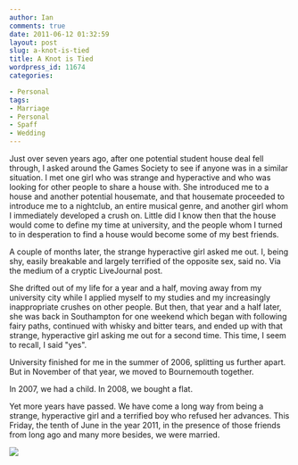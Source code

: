 ```yaml
---
author: Ian
comments: true
date: 2011-06-12 01:32:59
layout: post
slug: a-knot-is-tied
title: A Knot is Tied
wordpress_id: 11674
categories:

- Personal
tags:
- Marriage
- Personal
- Spaff
- Wedding
---
```


Just over seven years ago, after one potential student house deal fell through, I asked around the Games Society to see if anyone was in a similar situation.  I met one girl who was strange and hyperactive and who was looking for other people to share a house with.  She introduced me to a house and another potential housemate, and that housemate proceeded to introduce me to a nightclub, an entire musical genre, and another girl whom I immediately developed a crush on.  Little did I know then that the house would come to define my time at university, and the people whom I turned to in desperation to find a house would become some of my best friends.

A couple of months later, the strange hyperactive girl asked me out.  I, being shy, easily breakable and largely terrified of the opposite sex, said no.  Via the medium of a cryptic LiveJournal post.

She drifted out of my life for a year and a half, moving away from my university city while I applied myself to my studies and my increasingly inappropriate crushes on other people.  But then, that year and a half later, she was back in Southampton for one weekend which began with following fairy paths, continued with whisky and bitter tears, and ended up with that strange, hyperactive girl asking me out for a second time.  This time, I seem to recall, I said "yes".

University finished for me in the summer of 2006, splitting us further apart.  But in November of that year, we moved to Bournemouth together.

In 2007, we had a child.  In 2008, we bought a flat.

Yet more years have passed.  We have come a long way from being a strange, hyperactive girl and a terrified boy who refused her advances.  This Friday, the tenth of June in the year 2011, in the presence of those friends from long ago and many more besides, we were married.

[![](https://files.ianrenton.com/sites/blog/2011/06/IMG_3559.png)](https://files.ianrenton.com/sites/blog/2011/06/IMG_3559.png)
